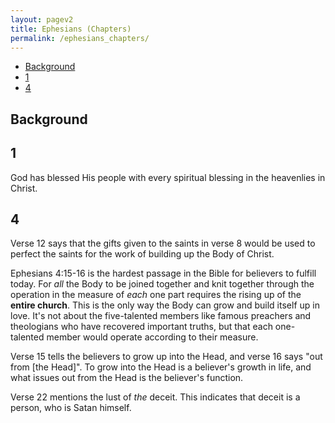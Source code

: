 ```yaml
---
layout: pagev2
title: Ephesians (Chapters)
permalink: /ephesians_chapters/
---
```

- [Background](#background)
- [1](#1)
- [4](#4)

## Background

## 1

God has blessed His people with every spiritual blessing in the heavenlies in Christ.

## 4

Verse 12 says that the gifts given to the saints in verse 8 would be used to perfect the saints for the work of building up the Body of Christ.

Ephesians 4:15-16 is the hardest passage in the Bible for believers to fulfill today. For *all* the Body to be joined together and knit together through the operation in the measure of *each* one part requires the rising up of the **entire church**. This is the only way the Body can grow and build itself up in love. It's not about the five-talented members like famous preachers and theologians who have recovered important truths, but that each one-talented member would operate according to their measure. 

Verse 15 tells the believers to grow up into the Head, and verse 16 says "out from [the Head]". To grow into the Head is a believer's growth in life, and what issues out from the Head is the believer's function.

Verse 22 mentions the lust of *the* deceit. This indicates that deceit is a person, who is Satan himself.
